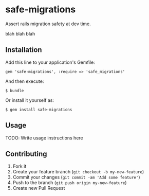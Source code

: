 safe-migrations
===============

Assert rails migration safety at dev time.

blah blah blah


## Installation

Add this line to your application's Gemfile:

    gem 'safe-migrations', :require => 'safe_migrations'

And then execute:

    $ bundle

Or install it yourself as:

    $ gem install safe-migrations

## Usage

TODO: Write usage instructions here

## Contributing

1. Fork it
2. Create your feature branch (`git checkout -b my-new-feature`)
3. Commit your changes (`git commit -am 'Add some feature'`)
4. Push to the branch (`git push origin my-new-feature`)
5. Create new Pull Request
